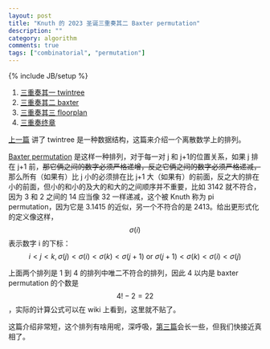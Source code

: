 ```yaml
---
layout: post
title: "Knuth 的 2023 圣诞三重奏其二 Baxter permutation"
description: ""
category: algorithm
comments: true
tags: ["combinatorial", "permutation"]
---
```

{% include JB/setup %}

1. [三重奏其一 twintree][part1]
1. [三重奏其二 baxter][part2]
1. [三重奏其三 floorplan][part3]
2. [三重奏终章][final]

[上一篇](/2023/01/twintree.html) 讲了 twintree 是一种数据结构，这篇来介绍一个离散数学上的排列。

[Baxter permutation](https://en.wikipedia.org/wiki/Baxter_permutation) 是这样一种排列，对于每一对 j 和 j+1的位置关系，如果 j 排在 j+1 前，<del>那它俩之间的数字必须严格递增，反之它俩之间的数字必须严格递减，</del>那么所有（如果有）比 j 小的必须排在比 j+1 大（如果有）的前面，反之大的排在小的前面，但小的和小的及大的和大的之间顺序并不重要，比如 3142 就不符合，因为 3 和 2 之间的 14 应当像 32 一样递减，这个被 Knuth 称为 pi permutation，因为它是 3.1415 的近似，另一个不符合的是 2413。给出更形式化的定义像这样，$$\sigma(i)$$表示数字 i 的下标：
$$i < j < k, \sigma(j) < \sigma(i)<\sigma(k)<\sigma(j+1) \text{ or }\sigma(j+1) < \sigma(k)<\sigma(i)<\sigma(j)$$

上面两个排列是 1 到 4 的排列中唯二不符合的排列，因此 4 以内是 baxter permutation 的个数是 $$4!-2=22$$，实际的计算公式可以在 wiki 上看到，这里就不贴了。

这篇介绍非常短，这个排列有啥用呢，深呼吸，[第三篇](/2023/01/floorplan.html)会长一些，但我们快接近真相了。

[part1]: /2023/01/twintree.html
[part2]: /2023/01/baxter.html
[part3]: /2023/01/floorplan.html
[final]: /2023/01/trio.html